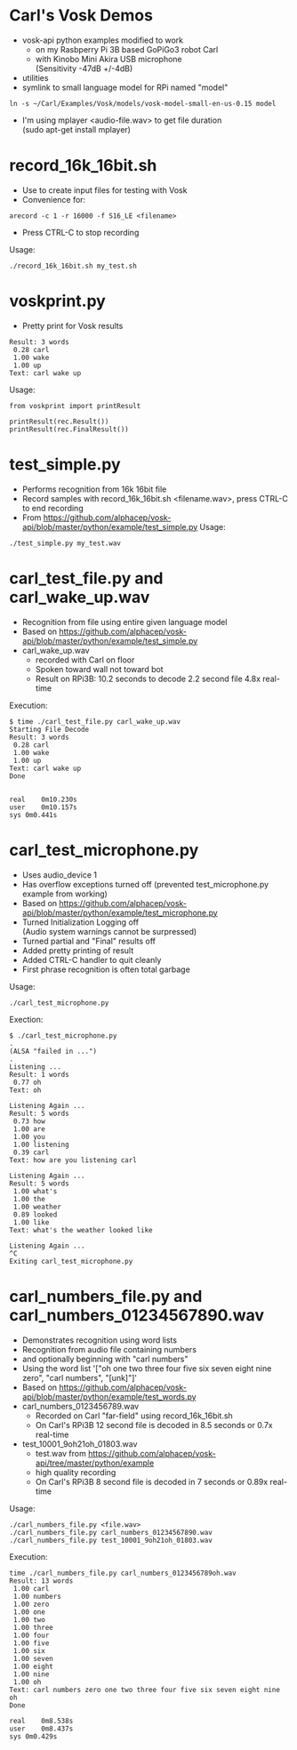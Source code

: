 # Carl's Vosk Demos

- vosk-api python examples modified to work  
  - on my Rasbperry Pi 3B based GoPiGo3 robot Carl
  - with Kinobo Mini Akira USB microphone  
    (Sensitivity -47dB +/-4dB)
- utilities
- symlink to small language model for RPi named "model"
```
ln -s ~/Carl/Examples/Vosk/models/vosk-model-small-en-us-0.15 model
```
- I'm using mplayer <audio-file.wav> to get file duration  
  (sudo apt-get install mplayer)


# record_16k_16bit.sh
- Use to create input files for testing with Vosk
- Convenience for:
```
arecord -c 1 -r 16000 -f S16_LE <filename>
```
- Press CTRL-C to stop recording  

Usage:  
```
./record_16k_16bit.sh my_test.sh
```


# voskprint.py
- Pretty print for Vosk results
```
Result: 3 words
 0.28 carl
 1.00 wake
 1.00 up
Text: carl wake up
```
Usage:
```
from voskprint import printResult

printResult(rec.Result())
printResult(rec.FinalResult())
```


# test_simple.py
- Performs recognition from 16k 16bit file  
- Record samples with record_16k_16bit.sh <filename.wav>, press CTRL-C to end recording  
- From https://github.com/alphacep/vosk-api/blob/master/python/example/test_simple.py
Usage: 
```
./test_simple.py my_test.wav
```

# carl_test_file.py  and carl_wake_up.wav
- Recognition from file using entire given language model
- Based on https://github.com/alphacep/vosk-api/blob/master/python/example/test_simple.py
- carl_wake_up.wav 
  - recorded with Carl on floor
  - Spoken toward wall not toward bot
  - Result on RPi3B: 10.2 seconds to decode 2.2 second file 4.8x real-time

Execution:
```
$ time ./carl_test_file.py carl_wake_up.wav 
Starting File Decode
Result: 3 words
 0.28 carl
 1.00 wake
 1.00 up
Text: carl wake up
Done


real	0m10.230s
user	0m10.157s
sys	0m0.441s
```





# carl_test_microphone.py
- Uses audio_device 1  
- Has overflow exceptions turned off (prevented test_microphone.py example from working)  
- Based on https://github.com/alphacep/vosk-api/blob/master/python/example/test_microphone.py
- Turned Initialization Logging off  
  (Audio system warnings cannot be surpressed)
- Turned partial and "Final" results off
- Added pretty printing of result
- Added CTRL-C handler to quit cleanly
- First phrase recognition is often total garbage

Usage: 
```
./carl_test_microphone.py
```

Exection:
```
$ ./carl_test_microphone.py
.
(ALSA "failed in ...")
.
Listening ...
Result: 1 words
 0.77 oh
Text: oh

Listening Again ...
Result: 5 words
 0.73 how
 1.00 are
 1.00 you
 1.00 listening
 0.39 carl
Text: how are you listening carl

Listening Again ...
Result: 5 words
 1.00 what's
 1.00 the
 1.00 weather
 0.89 looked
 1.00 like
Text: what's the weather looked like

Listening Again ...
^C
Exiting carl_test_microphone.py
```



# carl_numbers_file.py and carl_numbers_01234567890.wav
- Demonstrates recognition using word lists
- Recognition from audio file containing numbers 
- and optionally beginning with "carl numbers"
- Using the word list '["oh one two three four five six seven eight nine zero", "carl numbers", "[unk]"]'
- Based on https://github.com/alphacep/vosk-api/blob/master/python/example/test_words.py  
- carl_numbers_0123456789.wav 
  - Recorded on Carl "far-field" using record_16k_16bit.sh
  - On Carl's RPi3B 12 second file is decoded in 8.5 seconds or 0.7x real-time
- test_10001_9oh21oh_01803.wav
  - test.wav from https://github.com/alphacep/vosk-api/tree/master/python/example
  - high quality recording
  - On Carl's RPi3B 8 second file is decoded in 7 seconds or 0.89x real-time

Usage:
```
./carl_numbers_file.py <file.wav>
./carl_numbers_file.py carl_numbers_01234567890.wav
./carl_numbers_file.py test_10001_9oh21oh_01803.wav
```  

Execution:
```
time ./carl_numbers_file.py carl_numbers_0123456789oh.wav 
Result: 13 words
 1.00 carl
 1.00 numbers
 1.00 zero
 1.00 one
 1.00 two
 1.00 three
 1.00 four
 1.00 five
 1.00 six
 1.00 seven
 1.00 eight
 1.00 nine
 1.00 oh
Text: carl numbers zero one two three four five six seven eight nine oh
Done

real	0m8.538s
user	0m8.437s
sys	0m0.429s
```


